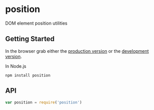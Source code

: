 # position

DOM element position utilities

## Getting Started
In the browser grab either the [production version][min] or the [development version][max].

[min]: https://raw.github.com/jkroso/position/master/dist/position.min.js
[max]: https://raw.github.com/jkroso/position/master/dist/position.js

In Node.js 

`npm install position`

## API

```javascript
var position = require('position')
```
